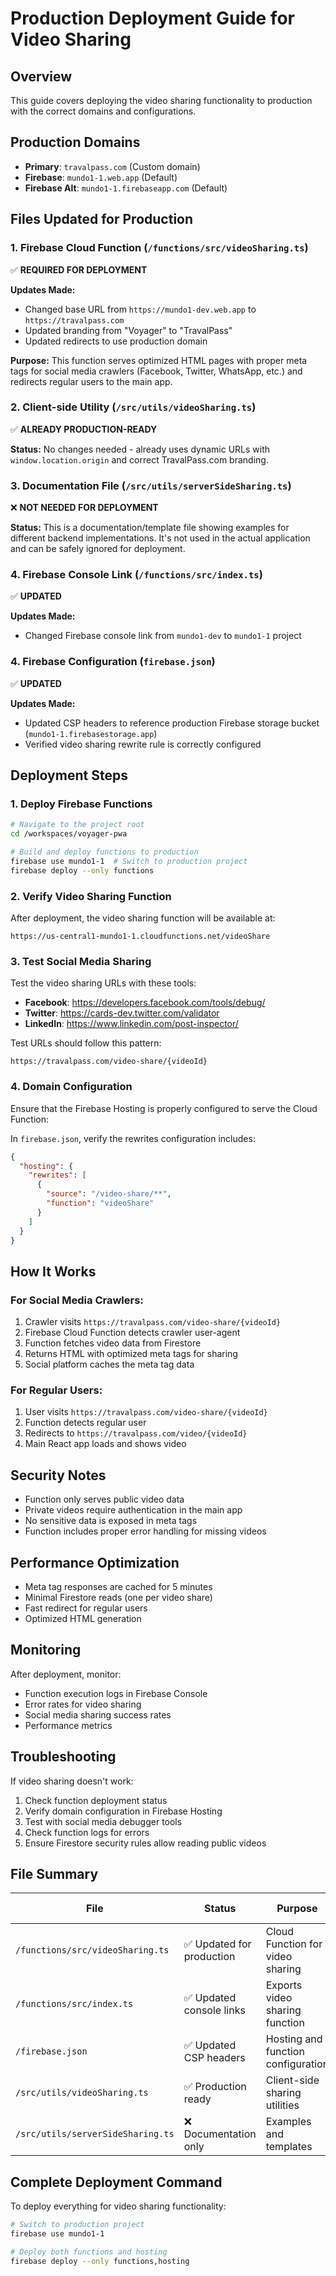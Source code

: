 # Production Deployment Guide for Video Sharing

## Overview
This guide covers deploying the video sharing functionality to production with the correct domains and configurations.

## Production Domains
- **Primary**: `travalpass.com` (Custom domain)
- **Firebase**: `mundo1-1.web.app` (Default)
- **Firebase Alt**: `mundo1-1.firebaseapp.com` (Default)

## Files Updated for Production

### 1. Firebase Cloud Function (`/functions/src/videoSharing.ts`)
✅ **REQUIRED FOR DEPLOYMENT**

**Updates Made:**
- Changed base URL from `https://mundo1-dev.web.app` to `https://travalpass.com`
- Updated branding from "Voyager" to "TravalPass"
- Updated redirects to use production domain

**Purpose:** This function serves optimized HTML pages with proper meta tags for social media crawlers (Facebook, Twitter, WhatsApp, etc.) and redirects regular users to the main app.

### 2. Client-side Utility (`/src/utils/videoSharing.ts`)
✅ **ALREADY PRODUCTION-READY**

**Status:** No changes needed - already uses dynamic URLs with `window.location.origin` and correct TravalPass.com branding.

### 3. Documentation File (`/src/utils/serverSideSharing.ts`)
❌ **NOT NEEDED FOR DEPLOYMENT**

**Status:** This is a documentation/template file showing examples for different backend implementations. It's not used in the actual application and can be safely ignored for deployment.

### 4. Firebase Console Link (`/functions/src/index.ts`)
✅ **UPDATED**

**Updates Made:**
- Changed Firebase console link from `mundo1-dev` to `mundo1-1` project

### 4. Firebase Configuration (`firebase.json`)
✅ **UPDATED**

**Updates Made:**
- Updated CSP headers to reference production Firebase storage bucket (`mundo1-1.firebasestorage.app`)
- Verified video sharing rewrite rule is correctly configured

## Deployment Steps

### 1. Deploy Firebase Functions
```bash
# Navigate to the project root
cd /workspaces/voyager-pwa

# Build and deploy functions to production
firebase use mundo1-1  # Switch to production project
firebase deploy --only functions
```

### 2. Verify Video Sharing Function
After deployment, the video sharing function will be available at:
```
https://us-central1-mundo1-1.cloudfunctions.net/videoShare
```

### 3. Test Social Media Sharing
Test the video sharing URLs with these tools:
- **Facebook**: https://developers.facebook.com/tools/debug/
- **Twitter**: https://cards-dev.twitter.com/validator
- **LinkedIn**: https://www.linkedin.com/post-inspector/

Test URLs should follow this pattern:
```
https://travalpass.com/video-share/{videoId}
```

### 4. Domain Configuration
Ensure that the Firebase Hosting is properly configured to serve the Cloud Function:

In `firebase.json`, verify the rewrites configuration includes:
```json
{
  "hosting": {
    "rewrites": [
      {
        "source": "/video-share/**",
        "function": "videoShare"
      }
    ]
  }
}
```

## How It Works

### For Social Media Crawlers:
1. Crawler visits `https://travalpass.com/video-share/{videoId}`
2. Firebase Cloud Function detects crawler user-agent
3. Function fetches video data from Firestore
4. Returns HTML with optimized meta tags for sharing
5. Social platform caches the meta tag data

### For Regular Users:
1. User visits `https://travalpass.com/video-share/{videoId}`
2. Function detects regular user
3. Redirects to `https://travalpass.com/video/{videoId}`
4. Main React app loads and shows video

## Security Notes
- Function only serves public video data
- Private videos require authentication in the main app
- No sensitive data is exposed in meta tags
- Function includes proper error handling for missing videos

## Performance Optimization
- Meta tag responses are cached for 5 minutes
- Minimal Firestore reads (one per video share)
- Fast redirect for regular users
- Optimized HTML generation

## Monitoring
After deployment, monitor:
- Function execution logs in Firebase Console
- Error rates for video sharing
- Social media sharing success rates
- Performance metrics

## Troubleshooting
If video sharing doesn't work:
1. Check function deployment status
2. Verify domain configuration in Firebase Hosting
3. Test with social media debugger tools
4. Check function logs for errors
5. Ensure Firestore security rules allow reading public videos

## File Summary
| File | Status | Purpose | Action Required |
|------|--------|---------|-----------------|
| `/functions/src/videoSharing.ts` | ✅ Updated for production | Cloud Function for video sharing | Deploy with functions |
| `/functions/src/index.ts` | ✅ Updated console links | Exports video sharing function | Deploy with functions |
| `/firebase.json` | ✅ Updated CSP headers | Hosting and function configuration | Deploy with hosting |
| `/src/utils/videoSharing.ts` | ✅ Production ready | Client-side sharing utilities | Deploy with hosting |
| `/src/utils/serverSideSharing.ts` | ❌ Documentation only | Examples and templates | No action needed |

## Complete Deployment Command

To deploy everything for video sharing functionality:

```bash
# Switch to production project
firebase use mundo1-1

# Deploy both functions and hosting
firebase deploy --only functions,hosting
```
